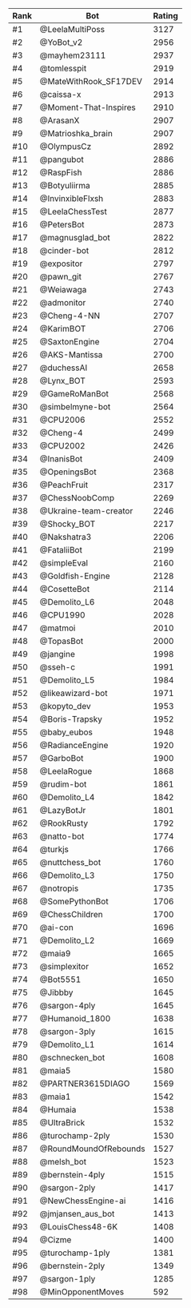 Rank|Bot|Rating
---|---|---
#1|@LeelaMultiPoss|3127
#2|@YoBot_v2|2956
#3|@mayhem23111|2937
#4|@tomlesspit|2919
#5|@MateWithRook_SF17DEV|2914
#6|@caissa-x|2913
#7|@Moment-That-Inspires|2910
#8|@ArasanX|2907
#9|@Matrioshka_brain|2907
#10|@OlympusCz|2892
#11|@pangubot|2886
#12|@RaspFish|2886
#13|@Botyuliirma|2885
#14|@InvinxibleFlxsh|2883
#15|@LeelaChessTest|2877
#16|@PetersBot|2873
#17|@magnusglad_bot|2822
#18|@cinder-bot|2812
#19|@expositor|2797
#20|@pawn_git|2767
#21|@Weiawaga|2743
#22|@admonitor|2740
#23|@Cheng-4-NN|2707
#24|@KarimBOT|2706
#25|@SaxtonEngine|2704
#26|@AKS-Mantissa|2700
#27|@duchessAI|2658
#28|@Lynx_BOT|2593
#29|@GameRoManBot|2568
#30|@simbelmyne-bot|2564
#31|@CPU2006|2552
#32|@Cheng-4|2499
#33|@CPU2002|2426
#34|@InanisBot|2409
#35|@OpeningsBot|2368
#36|@PeachFruit|2317
#37|@ChessNoobComp|2269
#38|@Ukraine-team-creator|2246
#39|@Shocky_BOT|2217
#40|@Nakshatra3|2206
#41|@FataliiBot|2199
#42|@simpleEval|2160
#43|@Goldfish-Engine|2128
#44|@CosetteBot|2114
#45|@Demolito_L6|2048
#46|@CPU1990|2028
#47|@matmoi|2010
#48|@TopasBot|2000
#49|@jangine|1998
#50|@sseh-c|1991
#51|@Demolito_L5|1984
#52|@likeawizard-bot|1971
#53|@kopyto_dev|1953
#54|@Boris-Trapsky|1952
#55|@baby_eubos|1948
#56|@RadianceEngine|1920
#57|@GarboBot|1900
#58|@LeelaRogue|1868
#59|@rudim-bot|1861
#60|@Demolito_L4|1842
#61|@LazyBotJr|1801
#62|@RookRusty|1792
#63|@natto-bot|1774
#64|@turkjs|1766
#65|@nuttchess_bot|1760
#66|@Demolito_L3|1750
#67|@notropis|1735
#68|@SomePythonBot|1706
#69|@ChessChildren|1700
#70|@ai-con|1696
#71|@Demolito_L2|1669
#72|@maia9|1665
#73|@simplexitor|1652
#74|@Bot5551|1650
#75|@Jibbby|1645
#76|@sargon-4ply|1645
#77|@Humanoid_1800|1638
#78|@sargon-3ply|1615
#79|@Demolito_L1|1614
#80|@schnecken_bot|1608
#81|@maia5|1580
#82|@PARTNER3615DIAGO|1569
#83|@maia1|1542
#84|@Humaia|1538
#85|@UltraBrick|1532
#86|@turochamp-2ply|1530
#87|@RoundMoundOfRebounds|1527
#88|@melsh_bot|1523
#89|@bernstein-4ply|1515
#90|@sargon-2ply|1417
#91|@NewChessEngine-ai|1416
#92|@jmjansen_aus_bot|1413
#93|@LouisChess48-6K|1408
#94|@Cizme|1400
#95|@turochamp-1ply|1381
#96|@bernstein-2ply|1349
#97|@sargon-1ply|1285
#98|@MinOpponentMoves|592
